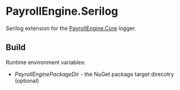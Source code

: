 # PayrollEngine.Serilog
Serilog extension for the [PayrollEngine.Core](https://github.com/Payroll-Engine/PayrollEngine.Core) logger.

## Build
Runtime environment variables:

- *PayrollEnginePackageDir* - the NuGet package target direcotry (optional)